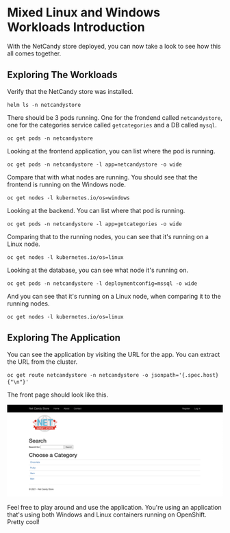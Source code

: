 # Mixed Linux and Windows Workloads Introduction

With the NetCandy store deployed, you can now take a look to see how this all comes together.

## Exploring The Workloads

Verify that the NetCandy store was installed.

```shell
helm ls -n netcandystore
```

There should be 3 pods running. One for the frondend called `netcandystore`, one for the categories service called `getcategories` and a DB called `mysql`.

```shell
oc get pods -n netcandystore
```

Looking at the frontend application, you can list where the pod is running.

```shell
oc get pods -n netcandystore -l app=netcandystore -o wide
```

Compare that with what nodes are running. You should see that the frontend is running on the Windows node.

```shell
oc get nodes -l kubernetes.io/os=windows
```

Looking at the backend. You can list where that pod is running.

```shell
oc get pods -n netcandystore -l app=getcategories -o wide
```

Comparing that to the running nodes, you can see that it's running on a Linux node.

```shell
oc get nodes -l kubernetes.io/os=linux
```

Looking at the database, you can see what node it's running on.

```shell
oc get pods -n netcandystore -l deploymentconfig=mssql -o wide
```

And you can see that it's running on a Linux node, when comparing it to the running nodes.

```shell
oc get nodes -l kubernetes.io/os=linux
```
## Exploring The Application

You can see the application by visiting the URL for the app. You can extract the URL from the cluster.

```shell
oc get route netcandystore -n netcandystore -o jsonpath='{.spec.host}{"\n"}'
```
The front page should look like this.

![ncs app](images/ncs.png)

Feel free to play around and use the application. You're using an application that's using both Windows and Linux containers running on OpenShift. Pretty cool!
